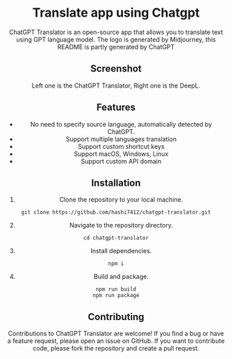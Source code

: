 <div align="center">

# Translate app using Chatgpt

ChatGPT Translator is an open-source app that allows you to translate text using GPT language model. The logo is generated by Midjourney, this README is partly generated by ChatGPT

## Screenshot

Left one is the ChatGPT Translator, Right one is the DeepL.

## Features

-   No need to specify source language, automatically detected by ChatGPT.
-   Support multiple languages translation
-   Support custom shortcut keys
-   Support macOS, Windows, Linux
-   Support custom API domain

## Installation

1. Clone the repository to your local machine.

```
git clone https://github.com/hashi7412/chatgpt-translator.git
```

2. Navigate to the repository directory.

```
cd chatgpt-translator
```

3. Install dependencies.

```
npm i
```

4. Build and package.

```
npm run build
npm run package
```

## Contributing

Contributions to ChatGPT Translator are welcome! If you find a bug or have a feature request, please open an issue on GitHub. If you want to contribute code, please fork the repository and create a pull request.
